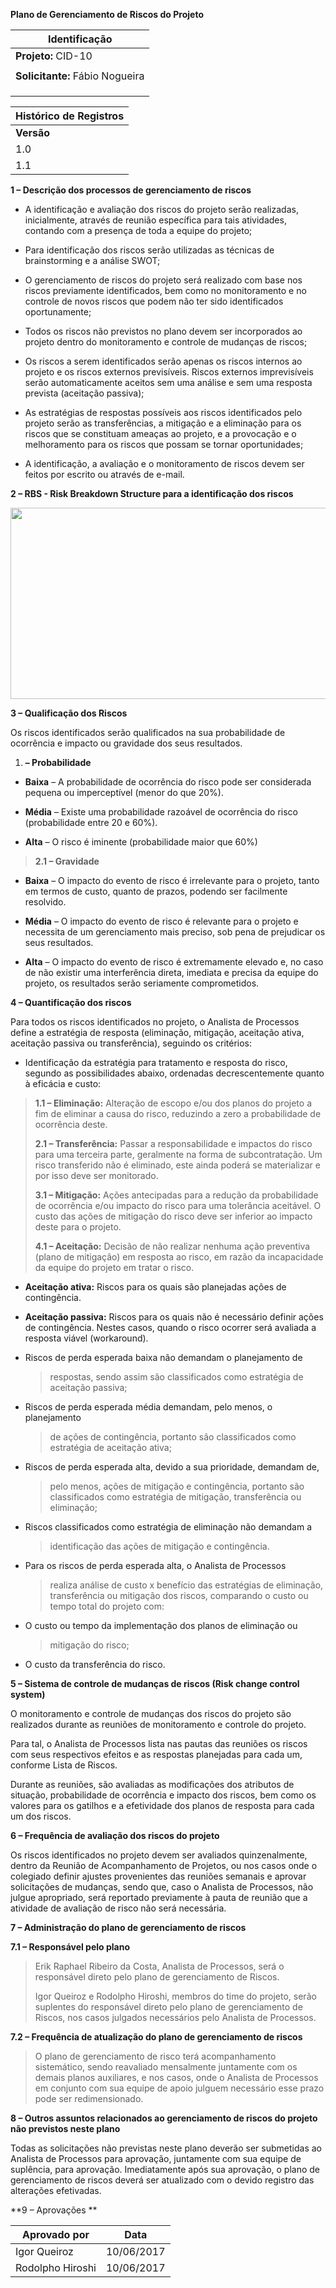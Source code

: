 **Plano de Gerenciamento de Riscos do Projeto**

| Identificação                   |
|---------------------------------|
| **Projeto:** CID-10             |
|                                 |
| **Solicitante:** Fábio Nogueira |
|                                 |
|                                 |
|                                 |

| **Histórico de Registros** |
|----------------------------|
| **Versão**                 |
| 1.0                        |
| 1.1                        |

**1 – Descrição dos processos de gerenciamento de riscos**

-   A identificação e avaliação dos riscos do projeto serão realizadas,
    inicialmente, através de reunião específica para tais atividades,
    contando com a presença de toda a equipe do projeto;

-   Para identificação dos riscos serão utilizadas as técnicas de
    brainstorming e a análise SWOT;

-   O gerenciamento de riscos do projeto será realizado com base nos
    riscos previamente identificados, bem como no monitoramento e no
    controle de novos riscos que podem não ter sido identificados
    oportunamente;

-   Todos os riscos não previstos no plano devem ser incorporados ao
    projeto dentro do monitoramento e controle de mudanças de riscos;

-   Os riscos a serem identificados serão apenas os riscos internos ao
    projeto e os riscos externos previsíveis. Riscos externos
    imprevisíveis serão automaticamente aceitos sem uma análise e sem
    uma resposta prevista (aceitação passiva);

-   As estratégias de respostas possíveis aos riscos identificados pelo
    projeto serão as transferências, a mitigação e a eliminação para os
    riscos que se constituam ameaças ao projeto, e a provocação e o
    melhoramento para os riscos que possam se tornar oportunidades;

-   A identificação, a avaliação e o monitoramento de riscos devem ser
    feitos por escrito ou através de e-mail.

**2 – RBS - Risk Breakdown Structure para a identificação dos riscos**

<img src="media/image1.jpeg" width="566" height="306" />

**3 – Qualificação dos Riscos**

Os riscos identificados serão qualificados na sua probabilidade de
ocorrência e impacto ou gravidade dos seus resultados.

1.  **– Probabilidade**

-   **Baixa** – A probabilidade de ocorrência do risco pode ser
    considerada pequena ou imperceptível (menor do que 20%).

-   **Média** – Existe uma probabilidade razoável de ocorrência do risco
    (probabilidade entre 20 e 60%).

-   **Alta** – O risco é iminente (probabilidade maior que 60%)

> **2.1 – Gravidade**

-   **Baixa** – O impacto do evento de risco é irrelevante para o
    projeto, tanto em termos de custo, quanto de prazos, podendo ser
    facilmente resolvido.

-   **Média** – O impacto do evento de risco é relevante para o projeto
    e necessita de um gerenciamento mais preciso, sob pena de prejudicar
    os seus resultados.

-   **Alta** – O impacto do evento de risco é extremamente elevado e, no
    caso de não existir uma interferência direta, imediata e precisa da
    equipe do projeto, os resultados serão seriamente comprometidos.

**4 – Quantificação dos riscos**

Para todos os riscos identificados no projeto, o Analista de Processos
define a estratégia de resposta (eliminação, mitigação, aceitação ativa,
aceitação passiva ou transferência), seguindo os critérios:

-   Identificação da estratégia para tratamento e resposta do risco,
    segundo as possibilidades abaixo, ordenadas decrescentemente quanto
    à eficácia e custo:

> **1.1 – Eliminação:** Alteração de escopo e/ou dos planos do projeto a
> fim de eliminar a causa do risco, reduzindo a zero a probabilidade de
> ocorrência deste.
>
> **2.1 – Transferência:** Passar a responsabilidade e impactos do risco
> para uma terceira parte, geralmente na forma de subcontratação. Um
> risco transferido não é eliminado, este ainda poderá se materializar e
> por isso deve ser monitorado.
>
> **3.1 – Mitigação:** Ações antecipadas para a redução da probabilidade
> de ocorrência e/ou impacto do risco para uma tolerância aceitável. O
> custo das ações de mitigação do risco deve ser inferior ao impacto
> deste para o projeto.
>
> **4.1 – Aceitação:** Decisão de não realizar nenhuma ação preventiva
> (plano de mitigação) em resposta ao risco, em razão da incapacidade da
> equipe do projeto em tratar o risco.

-   **Aceitação ativa:** Riscos para os quais são planejadas ações
    de contingência.

-   **Aceitação passiva:** Riscos para os quais não é necessário definir
    ações de contingência. Nestes casos, quando o risco ocorrer será
    avaliada a resposta viável (workaround).

<!-- -->

-   Riscos de perda esperada baixa não demandam o planejamento de
    > respostas, sendo assim são classificados como estratégia de
    > aceitação passiva;

-   Riscos de perda esperada média demandam, pelo menos, o planejamento
    > de ações de contingência, portanto são classificados como
    > estratégia de aceitação ativa;

-   Riscos de perda esperada alta, devido a sua prioridade, demandam de,
    > pelo menos, ações de mitigação e contingência, portanto são
    > classificados como estratégia de mitigação, transferência ou
    > eliminação;

-   Riscos classificados como estratégia de eliminação não demandam a
    > identificação das ações de mitigação e contingência.

-   Para os riscos de perda esperada alta, o Analista de Processos
    > realiza análise de custo x benefício das estratégias de
    > eliminação, transferência ou mitigação dos riscos, comparando o
    > custo ou tempo total do projeto com:

-   O custo ou tempo da implementação dos planos de eliminação ou
    > mitigação do risco;

-   O custo da transferência do risco.

**5 – Sistema de controle de mudanças de riscos (Risk change control
system)**

O monitoramento e controle de mudanças dos riscos do projeto são
realizados durante as reuniões de monitoramento e controle do projeto.

Para tal, o Analista de Processos lista nas pautas das reuniões os
riscos com seus respectivos efeitos e as respostas planejadas para cada
um, conforme Lista de Riscos.

Durante as reuniões, são avaliadas as modificações dos atributos de
situação, probabilidade de ocorrência e impacto dos riscos, bem como os
valores para os gatilhos e a efetividade dos planos de resposta para
cada um dos riscos.

**6 – Frequência de avaliação dos riscos do projeto**

Os riscos identificados no projeto devem ser avaliados quinzenalmente,
dentro da Reunião de Acompanhamento de Projetos, ou nos casos onde o
colegiado definir ajustes provenientes das reuniões semanais e aprovar
solicitações de mudanças, sendo que, caso o Analista de Processos, não
julgue apropriado, será reportado previamente à pauta de reunião que a
atividade de avaliação de risco não será necessária.

**7 – Administração do plano de gerenciamento de riscos**

**7.1 – Responsável pelo plano**

> Erik Raphael Ribeiro da Costa, Analista de Processos, será o
> responsável direto pelo plano de gerenciamento de Riscos.
>
> Igor Queiroz e Rodolpho Hiroshi, membros do time do projeto, serão
> suplentes do responsável direto pelo plano de gerenciamento de Riscos,
> nos casos julgados necessários pelo Analista de Processos.

**7.2 – Frequência de atualização do plano de gerenciamento de riscos**

> O plano de gerenciamento de risco terá acompanhamento sistemático,
> sendo reavaliado mensalmente juntamente com os demais planos
> auxiliares, e nos casos, onde o Analista de Processos em conjunto com
> sua equipe de apoio julguem necessário esse prazo pode ser
> redimensionado.

**8 – Outros assuntos relacionados ao gerenciamento de riscos do projeto
não previstos neste plano**

Todas as solicitações não previstas neste plano deverão ser submetidas
ao Analista de Processos para aprovação, juntamente com sua equipe de
suplência, para aprovação. Imediatamente após sua aprovação, o plano de
gerenciamento de riscos deverá ser atualizado com o devido registro das
alterações efetivadas.

**9 – Aprovações **

| **Aprovado por** | **Data**   |
|------------------|------------|
| Igor Queiroz     | 10/06/2017 |
| Rodolpho Hiroshi | 10/06/2017 |

